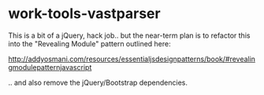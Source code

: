 # work-tools-vastparser

This is a bit of a jQuery, hack job.. but the near-term plan is to refactor this into the "Revealing Module" pattern outlined here:

http://addyosmani.com/resources/essentialjsdesignpatterns/book/#revealingmodulepatternjavascript

.. and also remove the jQuery/Bootstrap dependencies.

